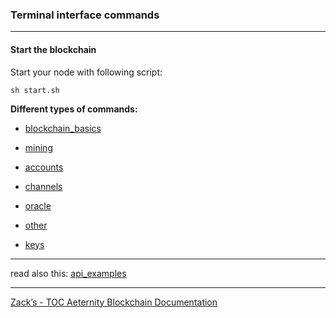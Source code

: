 ### Terminal interface commands
***

#### Start the blockchain
Start your node with following script:
```
sh start.sh
```

**Different types of commands:**

- [blockchain_basics](commands_basics)

- [mining](commands_mining)

- [accounts](commands_accounts)

- [channels](commands_channels)

- [oracle](commands_oracle)

- [other](commands_other)

- [keys](keys)



***
read also this: [api_examples](api_examples)
***
[Zack’s - TOC Aeternity Blockchain Documentation](Zack_Docs_TOC)

